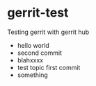 gerrit-test
===========

Testing gerrit with gerrit hub
* hello world
* second commit
* blahxxxx
* test topic first commit
* something